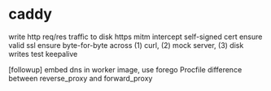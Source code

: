# caddy
write http req/res traffic to disk
https mitm intercept
  self-signed cert
  ensure valid ssl
ensure byte-for-byte across (1) curl, (2) mock server, (3) disk writes
test keepalive

[followup]
embed dns in worker image, use forego Procfile
difference between reverse_proxy and forward_proxy
